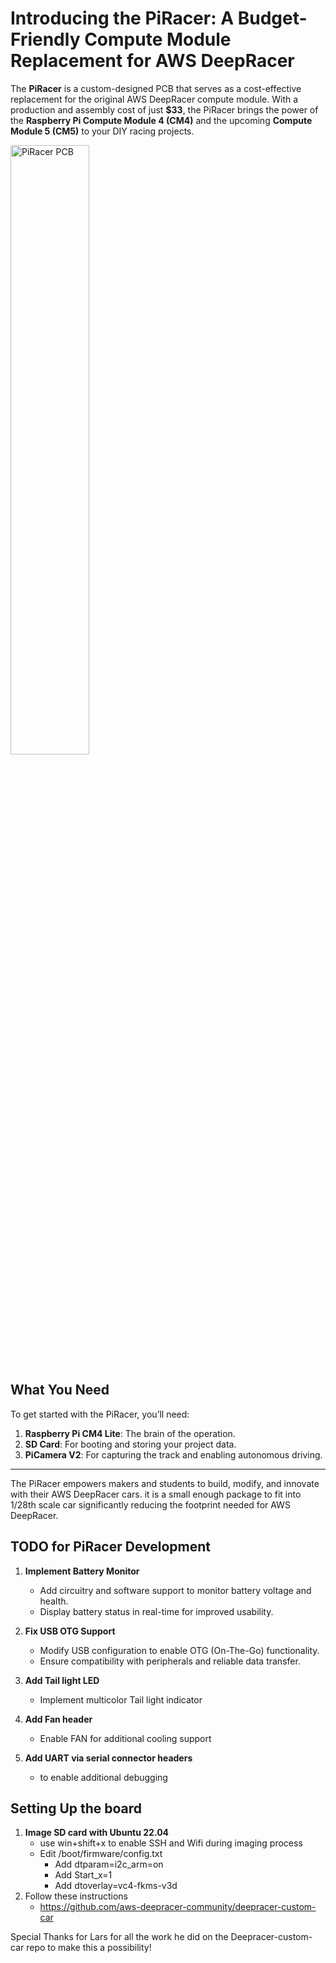 # Introducing the PiRacer: A Budget-Friendly Compute Module Replacement for AWS DeepRacer

The **PiRacer** is a custom-designed PCB that serves as a cost-effective replacement for the original AWS DeepRacer compute module. With a production and assembly cost of just **$33**, the PiRacer brings the power of the **Raspberry Pi Compute Module 4 (CM4)** and the upcoming **Compute Module 5 (CM5)** to your DIY racing projects.

<img src="Images/PiRacer.jpg" alt="PiRacer PCB" width="50%">

## What You Need
To get started with the PiRacer, you’ll need:
1. **Raspberry Pi CM4 Lite**: The brain of the operation.
2. **SD Card**: For booting and storing your project data.
3. **PiCamera V2**: For capturing the track and enabling autonomous driving.

---

The PiRacer empowers makers and students to build, modify, and innovate with their AWS DeepRacer cars. it is a small enough package to fit into 1/28th scale car significantly reducing the footprint needed for AWS DeepRacer.




## TODO for PiRacer Development

1. **Implement Battery Monitor**  
   - Add circuitry and software support to monitor battery voltage and health.
   - Display battery status in real-time for improved usability.

2. **Fix USB OTG Support**  
   - Modify USB configuration to enable OTG (On-The-Go) functionality.
   - Ensure compatibility with peripherals and reliable data transfer.
3. **Add Tail light LED**
   - Implement multicolor Tail light indicator
4. **Add Fan header**
   - Enable FAN for additional cooling support
5. **Add UART via serial connector headers**
   - to enable additional debugging


## Setting Up the board

1. **Image SD card with  Ubuntu 22.04**
   - use win+shift+x to enable SSH and Wifi during imaging process
   - Edit /boot/firmware/config.txt
     - Add dtparam=i2c_arm=on
     - Add Start_x=1
     - Add dtoverlay=vc4-fkms-v3d
2. Follow these instructions
   - https://github.com/aws-deepracer-community/deepracer-custom-car

Special Thanks for Lars for all the work he did on the Deepracer-custom-car repo to make this a possibility!




